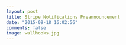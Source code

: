 ```yaml
---
layout: post
title: Stripe Notifications Preannouncement
date: "2015-09-18 16:02:56"
comments: false
image: wallhooks.jpg
---
```

